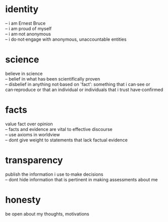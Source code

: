 # identity
– i am Ernest Bruce  
– i am proud of myself  
– i am·not anonymous  
– i do·not·engage with anonymous, unaccountable entities  

# science
believe in science  
– belief in what has·been scientifically proven  
– disbelief in anything not·based on 'fact': something that i can·see or can·reproduce  or that an individual or individuals that i trust have·confirmed  

# facts
value fact over opinion  
– facts and evidence are vital to effective discourse  
– use axioms in worldview  
– dont give weight to statements that lack factual evidence  

# transparency
publish the information i use to·make decisions  
– dont hide information that is pertinent in making assessments about me  

# honesty
be open about my thoughts, motivations  


